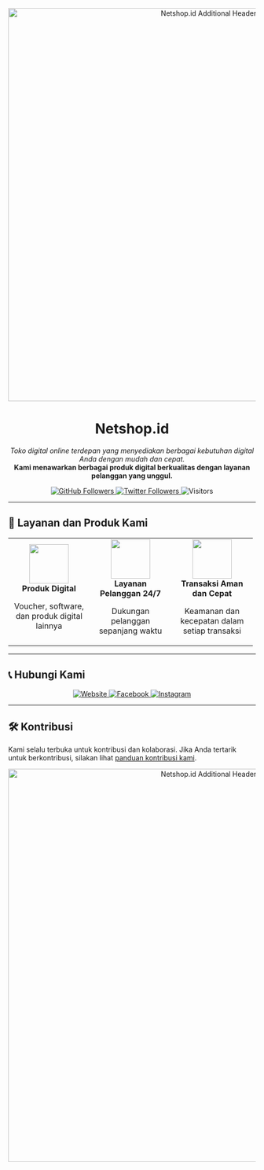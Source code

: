<div align="center">
  <img src="https://media.discordapp.net/attachments/1262757756901920819/1263364799941836841/20240612_054044_0000.png?ex=6699f7a8&is=6698a628&hm=67639f389f58297ee11235ed2a3be63a7c62bf13acbf10162270842ff9307e92&" alt="Netshop.id Additional Header" width="800"/>
</div>

<h1 align="center">Netshop.id</h1>
<p align="center">
  <i>Toko digital online terdepan yang menyediakan berbagai kebutuhan digital Anda dengan mudah dan cepat.</i><br/>
  <b>Kami menawarkan berbagai produk digital berkualitas dengan layanan pelanggan yang unggul.</b>
</p>

<div align="center">
  <a href="https://github.com/netshop-id">
    <img src="https://img.shields.io/github/followers/netshop-id?label=Follow&style=social" alt="GitHub Followers"/>
  </a>
  <a href="https://twitter.com/netshop-id">
    <img src="https://img.shields.io/twitter/follow/netshop-id?label=Follow&style=social" alt="Twitter Followers"/>
  </a>
  <img src="https://visitor-badge.glitch.me/badge?page_id=netshop.id.visitor-badge" alt="Visitors"/>
</div>

---

## 🛒 Layanan dan Produk Kami
<div align="center">
  <table>
    <tr>
      <td align="center" width="150">
        <img src="https://img.icons8.com/fluency/96/000000/gift.png" width="80" height="80"/>
        <br/>
        <b>Produk Digital</b>
        <p>Voucher, software, dan produk digital lainnya</p>
      </td>
      <td align="center" width="150">
        <img src="https://img.icons8.com/fluency/96/000000/24-hours.png" width="80" height="80"/>
        <br/>
        <b>Layanan Pelanggan 24/7</b>
        <p>Dukungan pelanggan sepanjang waktu</p>
      </td>
      <td align="center" width="150">
        <img src="https://img.icons8.com/fluency/96/000000/lock.png" width="80" height="80"/>
        <br/>
        <b>Transaksi Aman dan Cepat</b>
        <p>Keamanan dan kecepatan dalam setiap transaksi</p>
      </td>
    </tr>
  </table>
</div>

---

## 📞 Hubungi Kami
<div align="center">
  <a href="https://netshop.id">
    <img src="https://img.shields.io/badge/Website-000000?style=for-the-badge&logo=About.me&logoColor=white" alt="Website"/>
  </a>
  <a href="https://facebook.com/netshop.id">
    <img src="https://img.shields.io/badge/Facebook-1877F2?style=for-the-badge&logo=facebook&logoColor=white" alt="Facebook"/>
  </a>
  <a href="https://instagram.com/netshop.id">
    <img src="https://img.shields.io/badge/Instagram-E4405F?style=for-the-badge&logo=instagram&logoColor=white" alt="Instagram"/>
  </a>
</div>

---

## 🛠️ Kontribusi
Kami selalu terbuka untuk kontribusi dan kolaborasi. Jika Anda tertarik untuk berkontribusi, silakan lihat [panduan kontribusi kami](https://github.com/netshop.id/CONTRIBUTING.md).

<div align="center">
  <img src="https://media.discordapp.net/attachments/1262757756901920819/1263364799941836841/20240612_054044_0000.png?ex=6699f7a8&is=6698a628&hm=67639f389f58297ee11235ed2a3be63a7c62bf13acbf10162270842ff9307e92&" alt="Netshop.id Additional Header" width="800"/>
</div>

